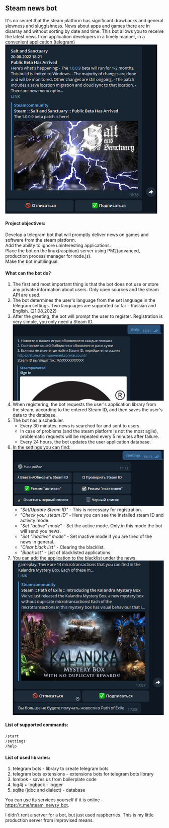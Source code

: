 ## Steam news bot

It's no secret that the steam platform has significant drawbacks and general slowness and sluggishness. News about apps
and games there are in disarray and without sorting by date and time. This bot allows you to receive the latest news
from application developers in a timely manner, in a convenient application (telegram)<br/>
![image info](images/image01.jpg)

#### Project objectives:

Develop a telegram bot that will promptly deliver news on games and software from the steam platform.<br/>
Add the ability to ignore uninteresting applications.<br/>
Place the bot on the linux(raspbian) server using PM2(advanced, production process manager for node.js).<br/>
Make the bot multilingual.<br/>

#### What can the bot do?

1. The first and most important thing is that the bot does not use or store any private information about users. Only
   open sources and the steam API are used.
2. The bot determines the user's language from the set language in the telegram settings. Two languages are supported so
   far - Russian and English. (21.08.2022)
3. After the greeting, the bot will prompt the user to register. Registration is very simple, you only need a Steam ID.
   ![image info](images/image03.jpg)
4. When registering, the bot requests the user's application library from the steam, according to the entered Steam ID,
   and then saves the user's data to the database.
5. The bot has a scheduler.
    - Every 30 minutes, news is searched for and sent to users.
    - In case of problems (and the steam platform is not the
      most agile), problematic requests will be repeated every 5 minutes after failure.
    - Every 24 hours, the bot updates the user application database.
6. In the settings you can find:<br/>
   ![image info](images/image02.jpg)
    - _"Set/Update Steam ID"_ - This is necessary for registration.
    - _"Check your steam ID"_ - Here you can see the installed steam ID and activity mode.
    - _"Set \"active\" mode"_ - Set the active mode. Only in this mode the bot will send you news.
    - _"Set \"inactive\" mode"_ - Set inactive mode if you are tired of the news in general.
    - _"Clear black list"_ - Clearing the blacklist.
    - _"Black list"_ - List of blacklisted applications.
7. You can add the application to the blacklist under the news.<br/>
   ![image info](images/image04.jpg)

#### List of supported commands:

    /start
    /settings
    /help

#### List of used libraries:

1. telegram bots - library to create telegram bots
2. telegram bots extensions - extensions bots for telegram bots library
3. lombok - saves us from boilerplate code
4. log4j + logback - logger
5. sqlite (jdbc and dialect) - database

You can use its services yourself if it is online - https://t.me/steam_newsy_bot.

I didn't rent a server for a bot, but just used raspberries. This is my little production server from improvised means.
